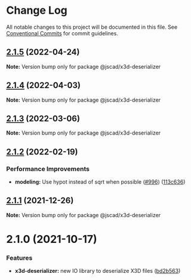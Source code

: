 # Change Log

All notable changes to this project will be documented in this file.
See [Conventional Commits](https://conventionalcommits.org) for commit guidelines.

## [2.1.5](https://github.com/jscad/OpenJSCAD.org/compare/@jscad/x3d-deserializer@2.1.4...@jscad/x3d-deserializer@2.1.5) (2022-04-24)

**Note:** Version bump only for package @jscad/x3d-deserializer





## [2.1.4](https://github.com/jscad/OpenJSCAD.org/compare/@jscad/x3d-deserializer@2.1.3...@jscad/x3d-deserializer@2.1.4) (2022-04-03)

**Note:** Version bump only for package @jscad/x3d-deserializer





## [2.1.3](https://github.com/jscad/OpenJSCAD.org/compare/@jscad/x3d-deserializer@2.1.2...@jscad/x3d-deserializer@2.1.3) (2022-03-06)

**Note:** Version bump only for package @jscad/x3d-deserializer





## [2.1.2](https://github.com/jscad/OpenJSCAD.org/compare/@jscad/x3d-deserializer@2.1.1...@jscad/x3d-deserializer@2.1.2) (2022-02-19)


### Performance Improvements

* **modeling:** Use hypot instead of sqrt when possible ([#996](https://github.com/jscad/OpenJSCAD.org/issues/996)) ([113c636](https://github.com/jscad/OpenJSCAD.org/commit/113c636b1ac33e351c97789eb6ce0a546365141e))





## [2.1.1](https://github.com/jscad/OpenJSCAD.org/compare/@jscad/x3d-deserializer@2.1.0...@jscad/x3d-deserializer@2.1.1) (2021-12-26)

**Note:** Version bump only for package @jscad/x3d-deserializer





# 2.1.0 (2021-10-17)


### Features

* **x3d-deserializer:** new IO library to deserialize X3D files ([bd2b563](https://github.com/jscad/OpenJSCAD.org/commit/bd2b563616415645addcd5f4e2f912b68a3211d9))
